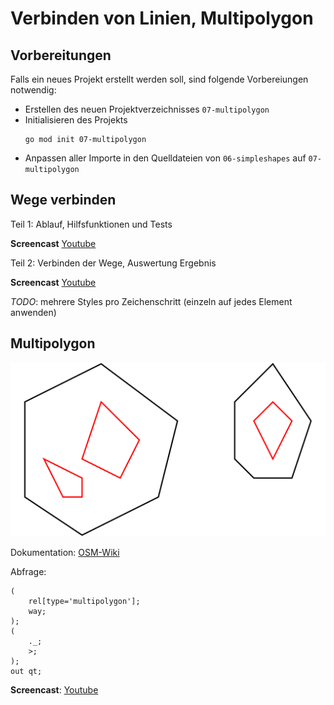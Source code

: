# Verbinden von Linien, Multipolygon

## Vorbereitungen

Falls ein neues Projekt erstellt werden soll, sind folgende Vorbereiungen
notwendig:

- Erstellen des neuen Projektverzeichnisses `07-multipolygon`
- Initialisieren des Projekts
  ~~~
  go mod init 07-multipolygon
  ~~~
- Anpassen aller Importe in den Quelldateien von `06-simpleshapes`
  auf `07-multipolygon`

## Wege verbinden

Teil 1: Ablauf, Hilfsfunktionen und Tests

**Screencast** [Youtube](https://youtu.be/4rAPhQv60ZI)

Teil 2: Verbinden der Wege, Auswertung Ergebnis

**Screencast** [Youtube](https://youtu.be/GZDkJaBnXzY)

*TODO*: mehrere Styles pro Zeichenschritt (einzeln auf jedes Element anwenden)

## Multipolygon

![OSM-Multipolygon](multipoly.png)

Dokumentation: [OSM-Wiki](https://wiki.openstreetmap.org/wiki/Relation:multipolygon)

Abfrage:

~~~
(
    rel[type='multipolygon'];
    way;
);
(
    ._;
    >;
);
out qt;
~~~

**Screencast**: [Youtube](https://youtu.be/ovUoZHsxcr4)
